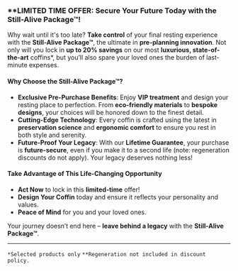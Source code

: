 ### **LIMITED TIME OFFER: Secure Your Future Today with the **Still-Alive Package™**!  

Why wait until it's too late? **Take control** of your final resting experience with the **Still-Alive Package™**, the ultimate in **pre-planning innovation**. Not only will you lock in **up to 20% savings** on our most **luxurious, state-of-the-art** coffins*, but you’ll also spare your loved ones the burden of last-minute expenses.

#### **Why Choose the Still-Alive Package™?**  
- **Exclusive Pre-Purchase Benefits**: Enjoy **VIP treatment** and design your resting place to perfection. From **eco-friendly materials** to **bespoke designs**, your choices will be honored down to the finest detail.
- **Cutting-Edge Technology**: Every coffin is crafted using the latest in **preservation science** and **ergonomic comfort** to ensure you rest in both style and serenity.
- **Future-Proof Your Legacy**: With our **Lifetime Guarantee**, your purchase is **future-secure**, even if you make it to a second life (note: regeneration discounts do not apply). Your legacy deserves nothing less!

#### **Take Advantage of This Life-Changing Opportunity**  
- **Act Now** to lock in this **limited-time** offer!  
- **Design Your Coffin** today and ensure it reflects your personality and values.  
- **Peace of Mind** for you and your loved ones.  

Your journey doesn’t end here – **leave behind a legacy** with the **Still-Alive Package™**.

---

`*Selected products only`
`**Regeneration not included in discount policy.`